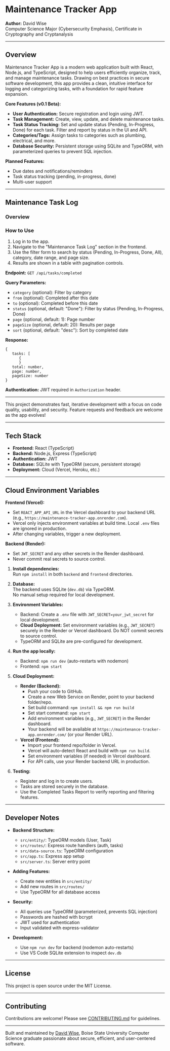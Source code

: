 # Maintenance Tracker App

**Author:** David Wise  
Computer Science Major (Cybersecurity Emphasis), Certificate in Cryptography and Cryptanalysis

---

## Overview

Maintenance Tracker App is a modern web application built with React, Node.js, and TypeScript, designed to help users efficiently organize, track, and manage maintenance tasks. Drawing on best practices in secure software development, this app provides a clean, intuitive interface for logging and categorizing tasks, with a foundation for rapid feature expansion.

**Core Features (v0.1 Beta):**
- **User Authentication:** Secure registration and login using JWT.
- **Task Management:** Create, view, update, and delete maintenance tasks.
- **Task Status Tracking:** Set and update status (Pending, In-Progress, Done) for each task. Filter and report by status in the UI and API.
- **Categories/Tags:** Assign tasks to categories such as plumbing, electrical, and more.
- **Database Security:** Persistent storage using SQLite and TypeORM, with parameterized queries to prevent SQL injection.


**Planned Features:**
- Due dates and notifications/reminders
- Task status tracking (pending, in-progress, done)
- Multi-user support

---

## Maintenance Task Log

### Overview

### How to Use
1. Log in to the app.
2. Navigate to the "Maintenance Task Log" section in the frontend.
3. Use the filter form to search by status (Pending, In-Progress, Done, All), category, date range, and page size.
4. Results are shown in a table with pagination controls.

**Endpoint:** `GET /api/tasks/completed`

**Query Parameters:**
- `category` (optional): Filter by category
- `from` (optional): Completed after this date
- `to` (optional): Completed before this date
- `status` (optional, default: "Done"): Filter by status (Pending, In-Progress, Done)
- `page` (optional, default: 1): Page number
- `pageSize` (optional, default: 20): Results per page
- `sort` (optional, default: "desc"): Sort by completed date

**Response:**
```
{
   tasks: [
      {
      }
   total: number,
   page: number,
   pageSize: number
}
```

**Authentication:** JWT required in `Authorization` header.

---

This project demonstrates fast, iterative development with a focus on code quality, usability, and security. Feature requests and feedback are welcome as the app evolves!

---

## Tech Stack

- **Frontend:** React (TypeScript)
- **Backend:** Node.js, Express (TypeScript)
- **Authentication:** JWT
- **Database:** SQLite with TypeORM (secure, persistent storage)
- **Deployment:** Cloud (Vercel, Heroku, etc.)

---


## Cloud Environment Variables

**Frontend (Vercel):**
- Set `REACT_APP_API_URL` in the Vercel dashboard to your backend URL (e.g., `https://maintenance-tracker-app.onrender.com`).
- Vercel only injects environment variables at build time. Local `.env` files are ignored in production.
- After changing variables, trigger a new deployment.

**Backend (Render):**
- Set `JWT_SECRET` and any other secrets in the Render dashboard.
- Never commit real secrets to source control.


1. **Install dependencies:**  
   Run `npm install` in both `backend` and `frontend` directories.

2. **Database:**  
   The backend uses SQLite (`dev.db`) via TypeORM.  
   No manual setup required for local development.

3. **Environment Variables:**  
   - Backend: Create a `.env` file with `JWT_SECRET=your_jwt_secret` for local development.
   - **Cloud Deployment:** Set environment variables (e.g., `JWT_SECRET`) securely in the Render or Vercel dashboard. Do NOT commit secrets to source control.
   - TypeORM and SQLite are pre-configured for development.

4. **Run the app locally:**  
   - Backend: `npm run dev` (auto-restarts with nodemon)
   - Frontend: `npm start`

5. **Cloud Deployment:**
   - **Render (Backend):**
     - Push your code to GitHub.
     - Create a new Web Service on Render, point to your backend folder/repo.
     - Set build command: `npm install && npm run build`
     - Set start command: `npm start`
     - Add environment variables (e.g., `JWT_SECRET`) in the Render dashboard.
     - Your backend will be available at `https://maintenance-tracker-app.onrender.com/` (or your Render URL).
   - **Vercel (Frontend):**
     - Import your frontend repo/folder in Vercel.
     - Vercel will auto-detect React and build with `npm run build`.
     - Set environment variables (if needed) in Vercel dashboard.
     - For API calls, use your Render backend URL in production.

6. **Testing:**  
   - Register and log in to create users.
   - Tasks are stored securely in the database.
   - Use the Completed Tasks Report to verify reporting and filtering features.

---

## Developer Notes

- **Backend Structure:**  
  - `src/entity/`: TypeORM models (User, Task)
  - `src/routes/`: Express route handlers (auth, tasks)
  - `src/data-source.ts`: TypeORM configuration
  - `src/app.ts`: Express app setup
  - `src/server.ts`: Server entry point

- **Adding Features:**  
  - Create new entities in `src/entity/`
  - Add new routes in `src/routes/`
  - Use TypeORM for all database access

- **Security:**  
  - All queries use TypeORM (parameterized, prevents SQL injection)
  - Passwords are hashed with bcrypt
  - JWT used for authentication
  - Input validated with express-validator

- **Development:**  
  - Use `npm run dev` for backend (nodemon auto-restarts)
  - Use VS Code SQLite extension to inspect `dev.db`

---

## License

This project is open source under the MIT License.

---

## Contributing

Contributions are welcome! Please see [CONTRIBUTING.md](CONTRIBUTING.md) for guidelines.

---

Built and maintained by [David Wise](https://github.com/davidjwise151), Boise State University Computer Science graduate passionate about secure, efficient, and user-centered software.
